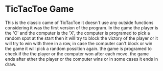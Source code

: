 # TicTacToe Game

This is the classic came of TicTacToe it doesn't use any outside functions considering it was the first version of the program.
In the game the player is the 'O' and the computer is the 'X', the computer is programed to pick a random spot at the start then it will try to block the victory of the player
or it will try to win with three in a row, in case the computer can't block or win the game it will pick a random possition again. the game is programed to check if the the player or the computer won after each move. the game ends after ether the player or the computer wins or in some cases it ends in draw.

